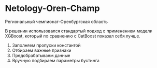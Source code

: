 # Netology-Oren-Champ

Региональный чемпионат-Оренбургская область

В решении использовался стандартый подход с применением модели XGBoost, который по сравнению с CatBoost показал себя лучше. 

1. Заполняем пропуски константой
2. Отбираем важные признаки
3. Предобрабатываем данные
4. Вручную подбираем параметры бустинга
